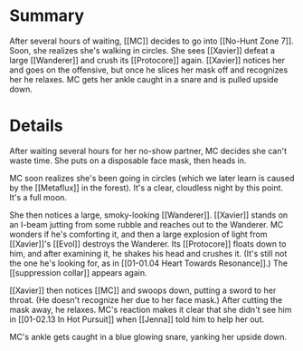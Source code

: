 
# Summary

After several hours of waiting, [[MC]] decides to go into [[No-Hunt Zone 7]]. Soon, she realizes she's walking in circles. She sees [[Xavier]] defeat a large [[Wanderer]] and crush its [[Protocore]] again. [[Xavier]] notices her and goes on the offensive, but once he slices her mask off and recognizes her he relaxes. MC gets her ankle caught in a snare and is pulled upside down.
# Details

After waiting several hours for her no-show partner, MC decides she can't waste time. She puts on a disposable face mask, then heads in.

MC soon realizes she's been going in circles (which we later learn is caused by the [[Metaflux]] in the forest). It's a clear, cloudless night by this point. It's a full moon.

She then notices a large, smoky-looking [[Wanderer]]. [[Xavier]] stands on an I-beam jutting from some rubble and reaches out to the Wanderer. MC wonders if he's comforting it, and then a large explosion of light from [[Xavier]]'s [[Evol]] destroys the Wanderer. Its [[Protocore]] floats down to him, and after examining it, he shakes his head and crushes it. (It's still not the one he's looking for, as in [[01-01.04 Heart Towards Resonance]].) The [[suppression collar]] appears again.

[[Xavier]] then notices [[MC]] and swoops down, putting a sword to her throat. (He doesn't recognize her due to her face mask.) After cutting the mask away, he relaxes. MC's reaction makes it clear that she didn't see him in [[01-02.13 In Hot Pursuit]] when [[Jenna]] told him to help her out.

MC's ankle gets caught in a blue glowing snare, yanking her upside down.